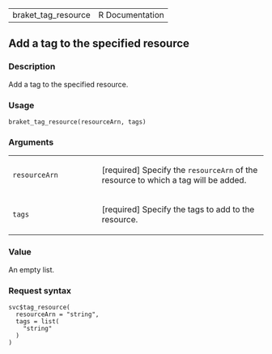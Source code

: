 <table style="width: 100%;">
<tbody>
<tr class="odd">
<td>braket_tag_resource</td>
<td style="text-align: right;">R Documentation</td>
</tr>
</tbody>
</table>

## Add a tag to the specified resource

### Description

Add a tag to the specified resource.

### Usage

    braket_tag_resource(resourceArn, tags)

### Arguments

<table>
<colgroup>
<col style="width: 35%" />
<col style="width: 65%" />
</colgroup>
<tbody>
<tr class="odd">
<td><code id="braket_tag_resource_:_resourceArn">resourceArn</code></td>
<td><p>[required] Specify the <code>resourceArn</code> of the resource
to which a tag will be added.</p></td>
</tr>
<tr class="even">
<td><code id="braket_tag_resource_:_tags">tags</code></td>
<td><p>[required] Specify the tags to add to the resource.</p></td>
</tr>
</tbody>
</table>

### Value

An empty list.

### Request syntax

    svc$tag_resource(
      resourceArn = "string",
      tags = list(
        "string"
      )
    )
